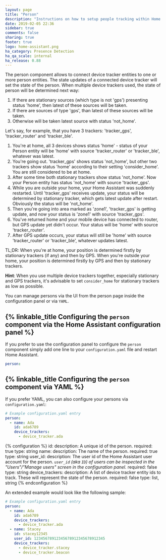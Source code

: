 ```yaml
---
layout: page
title: "Person"
description: "Instructions on how to setup people tracking within Home Assistant."
date: 2019-02-05 22:36
sidebar: true
comments: false
sharing: true
footer: true
logo: home-assistant.png
ha_category: Presence Detection
ha_qa_scale: internal
ha_release: 0.88
---
```


The person component allows to connect device tracker entities to one or more person entities. The state updates of a connected device tracker will set the state of the person. When multiple device trackers used, the state of person will be determined next way:

1. If there are stationary sources (which type is not 'gps') presenting status 'home', then latest of these sources will be taken.
2. If there are sources of type 'gps', than latest of these sources will be taken.
3. Otherwise will be taken latest source with status 'not_home'.

Let's say, for example, that you have 3 trackers: 'tracker_gps', 'tracker_router' and 'tracker_ble'.

1. You're at home, all 3 devices shows status 'home' - status of your Person entity will be 'home' with source 'tracker_router' or 'tracker_ble', whatever was latest.
2. You're going out. 'tracker_gps' shows status 'not_home', but other two trackers show status 'home' according to their setting 'consider_home'. You are still considered to be at home.
3. After some time both stationary trackers show status 'not_home'. Now your Person entity has status 'not_home' with source 'tracker_gps'.
4. While you are outside your home, your Home Assistant was suddenly restarted. Until 'tracker_gps' receives update, your status will be determined by stationary tracker, which gets latest update after restart. Obviously the status will be 'not_home'.
5. Then you're going into area marked as 'zone1', 'tracker_gps' is getting update, and now your status is 'zone1' with source 'tracker_gps'.
6. You've returned home and your mobile device has connected to router, but GPS update yet didn't occur. Your status will be 'home' with source 'tracker_router'.
7. After GPS update occurs, your status will still be 'home' with source 'tracker_router' or 'tracker_ble', whatever updates latest.

TL;DR: When you're at home, your position is determined firstly by stationary trackers (if any) and then by GPS. When you're outside your home, your position is determined firstly by GPS and then by stationary trackers.


**Hint**: When you use multiple device trackers together, especially stationary and GPS trackers, it's advisable to set `consider_home` for stationary trackers as low as possible.


You can manage persons via the UI from the person page inside the configuration panel or via `YAML`.

## {% linkable_title Configuring the `person` component via the Home Assistant configuration panel %}

If you prefer to use the configuration panel to configure the `person` component simply add one line to your `configuration.yaml` file and restart Home Assistant.

```yaml
person:
```

## {% linkable_title Configuring the `person` component via YAML %}

If you prefer YAML, you can also configure your persons via `configuration.yaml`:

```yaml
# Example configuration.yaml entry
person:
  - name: Ada
    id: ada6789
    device_trackers:
      - device_tracker.ada
```

{% configuration %}
  id:
    description: A unique id of the person.
    required: true
    type: string
  name:
    description: The name of the person.
    required: true
    type: string
  user_id:
    description: The user id of the Home Assistant user account for the person. *`user_id` (aka `ID`) of users can be inspected in the "Users"/"Manage users" screen in the configuration panel.*
    required: false
    type: string
  device_trackers:
    description: A list of device tracker entity ids to track. These will represent the state of the person.
    required: false
    type: list, string
{% endconfiguration %}


An extended example would look like the following sample:

```yaml
# Example configuration.yaml entry
person:
  - name: Ada
    id: ada6789
    device_trackers:
      - device_tracker.ada
  - name: Stacey
    id: stacey12345
    user_id: 12345678912345678912345678912345
    device_trackers:
      - device_tracker.stacey
      - device_tracker.beacon
```
